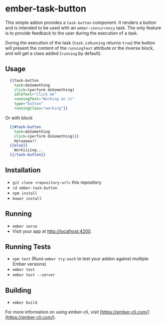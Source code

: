 # ember-task-button

This simple addon provides a `task-button` component. It renders a button
and is intended to be used with an `ember-concurrency` task. The only
feature is to provide feedback to the user during the execution of a task.

During the execution of the task (`task.isRunning` returns `true`) the
button will present the content of the `runningText` attribute or the
inverse block, and will get a class added (`running` by default).

## Usage

```handlebars
  {{task-button
    task=doSomething
    click=(perform doSomething)
    idleText="Click me"
    runningText="Working on it"
    type="button"
    runningClass="working"}}
```

Or with block

```handlebars
  {{#task-button
    task=doSomething
    click=(perform doSomething)}}
    Holaaaaa!!
  {{else}}
    Workiiiing...
  {{/task-button}}
```

## Installation

* `git clone <repository-url>` this repository
* `cd ember-task-button`
* `npm install`
* `bower install`

## Running

* `ember serve`
* Visit your app at [http://localhost:4200](http://localhost:4200).

## Running Tests

* `npm test` (Runs `ember try:each` to test your addon against multiple Ember versions)
* `ember test`
* `ember test --server`

## Building

* `ember build`

For more information on using ember-cli, visit [https://ember-cli.com/](https://ember-cli.com/).
